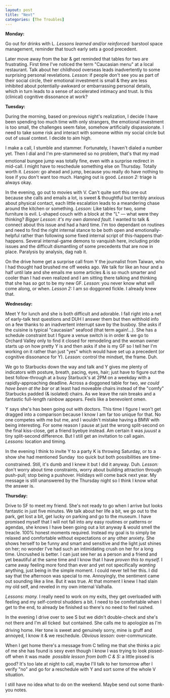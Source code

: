 ```yaml
---
layout: post
title: "Next"
categories: [The Troubles]
---
```

<b>Monday:</b>

Go out for drinks with L. <i>Lessons learned and/or reinforced:</i> barstool space management, reminder that touch early sets a good precedent.

Later move away from the bar & get reminded that tables for two are frustrating. First time I've noticed the term "Caucasian menu" at a local restaurant. Talk about her childhood overseas leads inadvertently to some surprising personal revelations. <i>Lesson:</i> if people don't see you as part of their social circle, their emotional investment is small & they are less inhibited about potentially-awkward or embarrassing personal details, which in turn leads to a sense of accelerated intimacy and trust. Is this (clinical) cognitive dissonance at work?

<b>Tuesday:</b>

During the morning, based on previous night's realization, I decide I have been spending too much time with only strangers, the emotional investment is too small, the challenges seem false, somehow artificially dispassionate. I need to take some risk and interact with someone within my social circle but out of usual context. I decide to aim high.

I make a call, I stumble and stammer. Fortunately, I haven't dialed a number yet. Then I dial and I'm pre-stammered so no problem, that's that &#151; my mad emotional bungee jump was totally fine, even with a surprise redirect in mid-call. I might have to reschedule something else on Thursday. Totally worth it. <i>Lesson:</i> go ahead and jump, because you really do have nothing to lose if you don't want too much. Hanging out is good. <i>Lesson 2:</i> triage is always okay.

In the evening, go out to movies with V. Can't quite sort this one out because she calls and emails a lot, is sweet & thoughtful but terribly anxious about physical contact, each little escalation leads to a meandering chase around the kitchen or something. <i>Lesson:</i> Like tables for two, some furniture is evil. L-shaped couch with a block at the "L" &mdash; what were they thinking? <i>Bigger Lesson: it's my own damned fault.</i> I wanted to talk & connect about this issue and had a hard time. I'm too dependant on routines and need to find the right internal stance to be both open and emotionally-helpful rather than following some fixed internal script of this-happens that-happens. Several internal-game demons to vanquish here, including pride issues and the difficult dismantling of some precedents that are now in place. Paralysis by analysis, dag nab it.

On the drive home get a surprise call from Y the journalist from Taiwan, who I had thought had brushed me off weeks ago. We talk for like an hour and a half until late and she emails me some articles & is so much smarter and cooler than I had even realized and I am sitting there talking and thinking that she has <i>so</i> got to be my new GF. <i>Lesson:</i> you never know what will come along, or when. <i>Lesson 2:</i> I am so doggoned fickle. I already knew that.

<b>Wednesday:</b>

Meet Y for lunch and she is both difficult and adorable. I fall right into a net of early-talk test questions and DUH I answer them but then withhold info on a few thanks to an inadvertent interrupt save by the busboy. She asks if the cuisine is typical "caucasian" seafood (that term again!...). She has a schedule constraint but I figure a venue switch is in order & we go to Orchard Valley only to find it closed for remodeling and the woman owner starts up on how pretty Y is and then asks if she is my GF so I tell her I'm working on it rather than just "yes" which would have set up a precedent (or cognitive dissonance for Y). <i>Lesson:</i> control the mindset, the frame. Duh.

We go to Starbucks down the way and talk and Y gives me plenty of indicators with posture, breath, pacing, eyes, hair; just have to figure out the best follow-through at a busy Starbuck's at 2PM on a weekday with a rapidly-approaching deadline. Across a doggoned table for two, <i>we could have been at the bar</i> or at least had moveable chairs instead of the "comfy" Starbucks padded (& isolated) chairs. As we leave the rain breaks and a fantastic full-length rainbow appears. Feels like a benevolent omen.

Y says she's has been going out with doctors. This time I figure I won't get dragged into a comparison because I know I am far too unique for that. No one competes with me but me, and I wouldn't mistake having a BMW with being interesting. For some reason I pause at just the wrong split-second on the final kiss-close, get a friend byebye instead. Am certain it was <i>juuust</i> a tiny split-second difference. But I still get an invitation to call again. <i>Lessons:</i> location and timing.

In the evening I think to invite Y to a party K is throwing Saturday, or to a show she had mentioned Sunday &#151; too quick but both possibilities are time-constrained. Still, it's dumb and I knew it but I did it anyway. Duh. <i>Lesson:</i> don't worry about time constraints, worry about building attraction through push-pull; stop being a pushover. Holidays will come back next year. My message is still unanswered by the Thursday night so I think I know what the answer is.

<b>Thursday:</b>

Drive to SF to meet my friend. She's not ready to go when I arrive but looks fantastic in just five minutes. We talk about her life a bit, we go out to the park, get lost a bit, get lucky on parking and go to the museum. I have promised myself that I will not fall into any easy routines or patterns or agendas, she knows I have been going out a lot anyway & would smell the treacle. 100% honest moments required. Instead my goal is to simply be relaxed and comfortable without expectations or any other  anxiety. She shows herself to be funny and smart and sensitive and the light just shines on her; no wonder I've had such an intimidating crush on her for a long time. Uncrushed is better. I can just see her as a person and a friend and yet beautiful at the same time and I know that I have <i>proven this to myself.</i> I came away feeling more fond than ever and yet not specifically <i>wanting</i> anything, just being in the simple moment. I could never tell her this. I did say that the afternoon was special to me. Annoyingly, the sentiment came out sounding like a line. But it was true. At that moment I knew I had slain my old self, and reveled in my own internal Valhalla.

<i>Lessons: many.</i> I really need to work on my exits, they get overloaded with feeling and my self-control shudders a bit. I need to be comfortable when I get to the end, to already be finished so there's no need to feel rushed.

In the evening I drive over to see S but we didn't double-check and she's not there and I'm all ticked &#151; but contained. She calls me to apologize as I'm driving home. Her tone is sweet and genuinely sorry, mine is gruff and annoyed, I know it &amp; we reschedule. <i>Obvious lesson:</i> over-communicate.

When I get home there's a message from C telling me that she thinks a pic of me she has found is sexy even though I know I was trying to look pissed-off when it was made &#151; <i>possible lesson from both C & S:</i> a little pissed is good? It's too late at night to call, maybe I'll talk to her tomorrow after I verify "no" and go for a reschedule with Y and sort some of the whole V situation.

I still have no idea what to do on the weekend. Maybe send out some thank-you notes.
